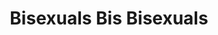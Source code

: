---
title: Bisexuals Bis Bisexuals
longTitle: 'Bisexuals, Bis (Bisexuals)'
tags:
- gccommon
use:
- "[[Bisexual people]]"
---
